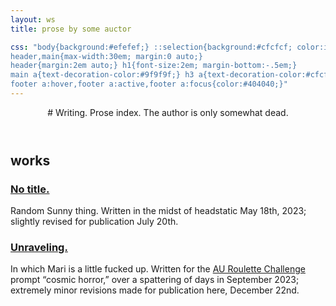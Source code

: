 ```yaml
---
layout: ws
title: prose by some auctor

css: "body{background:#efefef;} ::selection{background:#cfcfcf; color:inherit;}
header,main{max-width:30em; margin:0 auto;}
header{margin:2em auto;} h1{font-size:2em; margin-bottom:-.5em;}
main a{text-decoration-color:#9f9f9f;} h3 a{text-decoration-color:#cfcfcf;} main a:hover,main a:focus,main a:active{color:#909090; text-decoration-color:#efefef;} h3{margin-bottom:0; font-size:1.15em;} h3+p{margin-top:.15em;}
footer a:hover,footer a:active,footer a:focus{color:#404040;}"
---
```

<header markdown="1">
# Writing.
Prose index. The author is only somewhat dead.
</header>
<main markdown="1">
<h2 class="x">works</h2>

### [No title.](no)
Random Sunny thing. Written in the midst of headstatic May&nbsp;18th, 2023; slightly revised for publication July&nbsp;20th.

### [Unraveling.](unraveling)
In which Mari is a little fucked up. Written for the [AU&nbsp;Roulette Challenge](https://astriiformes.tumblr.com/tagged/AUroulette2023/chrono) prompt “cosmic horror,” over a spattering of days in September 2023; extremely minor revisions made for publication here, December&nbsp;22nd.
</main>